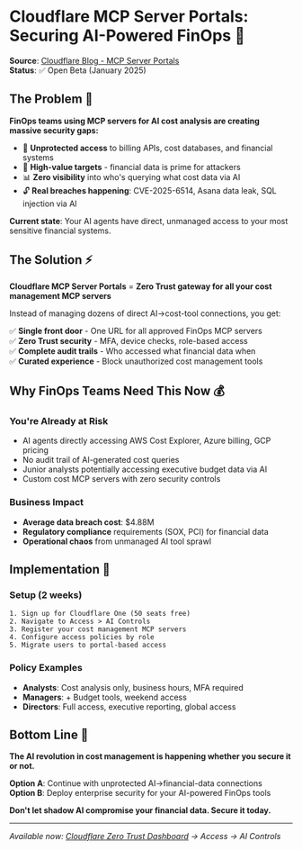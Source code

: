 # Cloudflare MCP Server Portals: Securing AI-Powered FinOps 🔐

**Source**: [Cloudflare Blog - MCP Server Portals](https://blog.cloudflare.com/zero-trust-mcp-server-portals/)  
**Status**: ✅ Open Beta (January 2025)

## The Problem 🚨

**FinOps teams using MCP servers for AI cost analysis are creating massive security gaps:**

- 💸 **Unprotected access** to billing APIs, cost databases, and financial systems
- 🎯 **High-value targets** - financial data is prime for attackers  
- 📊 **Zero visibility** into who's querying what cost data via AI
- 🔓 **Real breaches happening**: CVE-2025-6514, Asana data leak, SQL injection via AI

**Current state**: Your AI agents have direct, unmanaged access to your most sensitive financial systems.

## The Solution ⚡

**Cloudflare MCP Server Portals** = **Zero Trust gateway for all your cost management MCP servers**

Instead of managing dozens of direct AI→cost-tool connections, you get:

✅ **Single front door** - One URL for all approved FinOps MCP servers  
✅ **Zero Trust security** - MFA, device checks, role-based access  
✅ **Complete audit trails** - Who accessed what financial data when  
✅ **Curated experience** - Block unauthorized cost management tools  

## Why FinOps Teams Need This Now 💰

### **You're Already at Risk**
- AI agents directly accessing AWS Cost Explorer, Azure billing, GCP pricing
- No audit trail of AI-generated cost queries
- Junior analysts potentially accessing executive budget data via AI
- Custom cost MCP servers with zero security controls

### **Business Impact**
- **Average data breach cost**: $4.88M
- **Regulatory compliance** requirements (SOX, PCI) for financial data
- **Operational chaos** from unmanaged AI tool sprawl

## Implementation 🚀

### **Setup (2 weeks)**
```
1. Sign up for Cloudflare One (50 seats free)
2. Navigate to Access > AI Controls  
3. Register your cost management MCP servers
4. Configure access policies by role
5. Migrate users to portal-based access
```

### **Policy Examples**
- **Analysts**: Cost analysis only, business hours, MFA required
- **Managers**: + Budget tools, weekend access
- **Directors**: Full access, executive reporting, global access

## Bottom Line 🎯

**The AI revolution in cost management is happening whether you secure it or not.**

**Option A**: Continue with unprotected AI→financial-data connections  
**Option B**: Deploy enterprise security for your AI-powered FinOps tools

**Don't let shadow AI compromise your financial data. Secure it today.**

---
*Available now: [Cloudflare Zero Trust Dashboard](https://dash.cloudflare.com/sign-up/zero-trust) → Access → AI Controls*
